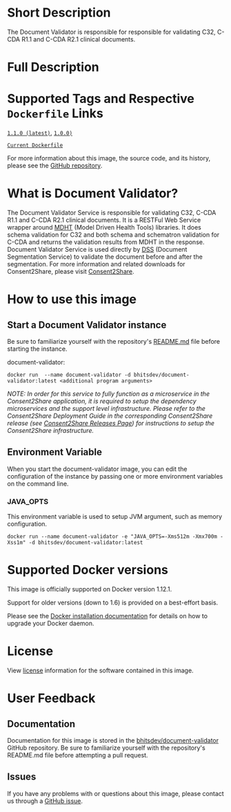 # Short Description

The Document Validator is responsible for responsible for validating C32, C-CDA R1.1 and C-CDA R2.1 clinical documents.

# Full Description

# Supported Tags and Respective `Dockerfile` Links

[`1.1.0 (latest)`](https://github.com/bhits-dev/document-validator/releases/tag/1.1.0), [`1.0.0)`](https://github.com/bhits-dev/document-validator/releases/tag/1.0.0)

[`Current Dockerfile`](../document-validator/src/main/docker/Dockerfile)

For more information about this image, the source code, and its history, please see the [GitHub repository](https://github.com/bhits-dev/document-validator).

# What is Document Validator?

The Document Validator Service is responsible for validating C32, C-CDA R1.1 and C-CDA R2.1 clinical documents. It is a RESTFul Web Service wrapper around [MDHT](https://www.projects.openhealthtools.org/sf/projects/mdht/) (Model Driven Health Tools) libraries. It does schema validation for C32 and both schema and schematron validation for C-CDA and returns the validation results from MDHT in the response. Document Validator Service is used directly by [DSS](https://github.com/bhits-dev/dss) (Document Segmentation Service) to validate the document before and after the segmentation.
For more information and related downloads for Consent2Share, please visit [Consent2Share](https://bhits-dev.github.io/consent2share/).

# How to use this image

## Start a Document Validator instance

Be sure to familiarize yourself with the repository's [README.md](https://github.com/bhits-dev/document-validator) file before starting the instance.

document-validator:

`docker run  --name document-validator -d bhitsdev/document-validator:latest <additional program arguments>`

*NOTE: In order for this service to fully function as a microservice in the Consent2Share application, it is required to setup the dependency microservices and the support level infrastructure. Please refer to the Consent2Share Deployment Guide in the corresponding Consent2Share release (see [Consent2Share Releases Page](https://github.com/bhitsdev/consent2share/releases)) for instructions to setup the Consent2Share infrastructure.*

## Environment Variable

When you start the document-validator image, you can edit the configuration of the instance by passing one or more environment variables on the command line. 

### JAVA_OPTS

This environment variable is used to setup JVM argument, such as memory configuration.

`docker run --name document-validator -e "JAVA_OPTS=-Xms512m -Xmx700m -Xss1m" -d bhitsdev/document-validator:latest`

# Supported Docker versions
This image is officially supported on Docker version 1.12.1.

Support for older versions (down to 1.6) is provided on a best-effort basis.

Please see the [Docker installation documentation](https://docs.docker.com/engine/installation/) for details on how to upgrade your Docker daemon.

# License

View [license](https://github.com/bhits-dev/document-validator/blob/master/LICENSE) information for the software contained in this image.

# User Feedback

## Documentation

Documentation for this image is stored in the [bhitsdev/document-validator](https://github.com/bhits-dev/document-validator) GitHub repository. Be sure to familiarize yourself with the repository's README.md file before attempting a pull request.

## Issues

If you have any problems with or questions about this image, please contact us through a [GitHub issue](https://github.com/bhits-dev/document-validator/issues).

